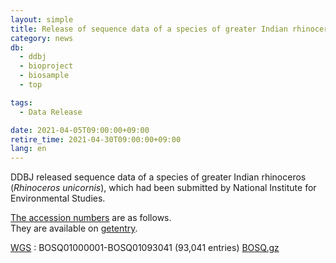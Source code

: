 ```yaml
---
layout: simple
title: Release of sequence data of a species of greater Indian rhinoceros (<span class="italic">Rhinoceros unicornis</span>)
category: news
db:
  - ddbj
  - bioproject
  - biosample
  - top

tags:
  - Data Release

date: 2021-04-05T09:00:00+09:00
retire_time: 2021-04-30T09:00:00+09:00
lang: en
---
```


DDBJ released sequence data of a species of greater Indian rhinoceros (*Rhinoceros unicornis*), which had been submitted by National Institute for Environmental Studies.

[The accession numbers](/documents/accessions-e.html) are as follows.     
They are available on [getentry](http://getentry.ddbj.nig.ac.jp/top-e.html).

[WGS](/ddbj/wgs.html)
: BOSQ01000001-BOSQ01093041 (93,041 entries) [BOSQ.gz](https://ddbj.nig.ac.jp/public/ddbj_database/wgs/BO/BOSQ.gz)

